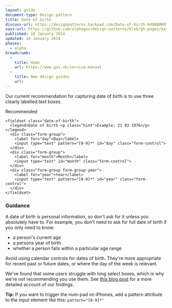 ```yaml
---
layout: guide
document-type: Design pattern
title: Date of birth
discuss-url: https://designpatterns.hackpad.com/Date-of-birth-648NbMKNYTr
sass-url: https://github.com/alphagov/design-patterns/blob/gh-pages/assets/sass/design-patterns/_date-of-birth.scss
published: 10 January 2014
updated: 10 January 2014
phases:
  - alpha
breadcrumb:
  -
    title: Home
    url: https://www.gov.uk/service-manual
  -
    title: New design guides
    url:
---
```


Our current recommendation for capturing date of birth is to use three clearly labelled text boxes.

<div class="example">
  <div class="ribbon">Recommended</div>
  <form class="form">
    
    <fieldset class="date-of-birth">
      <legend>Date of birth <p class="hint">Example: 21 03 1976</p></legend>
      <div class="form-group">
        <label for="day">Day</label>
        <input type="text" pattern="[0-9]*" id="day" class="form-control">
      </div>
      <div class="form-group">
        <label for="month">Month</label>
        <input type="text" id="month" class="form-control">
      </div>
      <div class="form-group form-group-year">
        <label for="year">Year</label>
        <input type="text" pattern="[0-9]*" id="year" class="form-control">
      </div>
    </fieldset>
    
  </form>
</div>

<h3 class="heading-24">Guidance</h3>

A date of birth is personal information, so don't ask for it unless you absolutely have to. For example, you don't need to ask for full date of birth if you only need to know:

* a person's current age
* a persons year of birth
* whether a person falls within a particular age range

Avoid using calendar controls for dates of birth. They're more appropriate for recent past or future dates, or where the day of the week is relevant.

We've found that some users struggle with long select boxes, which is why we're not recommending you use them.
See [this blog post](https://designnotes.blog.gov.uk/2013/12/05/asking-for-a-date-of-birth/) for a more detailed account of our findings.

**Tip:** If you want to trigger the num-pad on iPhones, add a pattern attribute to the input element like this: `pattern="[0-9]*"`